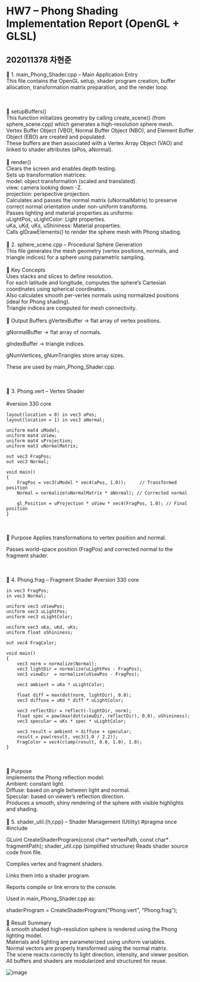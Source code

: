 # HW7 – Phong Shading Implementation Report (OpenGL + GLSL)
## 202011378 차현준
🔷 1. main_Phong_Shader.cpp – Main Application Entry
<br>
This file contains the OpenGL setup, shader program creation, buffer allocation, transformation matrix preparation, and the render loop.

<br>
<br>
🔸 setupBuffers()
<br>
This function initializes geometry by calling create_scene() (from sphere_scene.cpp) which generates a high-resolution sphere mesh.

<br>
Vertex Buffer Object (VBO), Normal Buffer Object (NBO), and Element Buffer Object (EBO) are created and populated.

<br>
These buffers are then associated with a Vertex Array Object (VAO) and linked to shader attributes (aPos, aNormal).

<br>
<br>
🔸 render()
<br>
Clears the screen and enables depth testing.

<br>
Sets up transformation matrices:

<br>
model: object transformation (scaled and translated).

<br>
view: camera looking down -Z.

<br>
projection: perspective projection.

<br>
Calculates and passes the normal matrix (uNormalMatrix) to preserve correct normal orientation under non-uniform transforms.

<br>
Passes lighting and material properties as uniforms:

<br>
uLightPos, uLightColor: Light properties.

<br>
uKa, uKd, uKs, uShininess: Material properties.

<br>
Calls glDrawElements() to render the sphere mesh with Phong shading.

<br>
<br>
🔷 2. sphere_scene.cpp – Procedural Sphere Generation
<br>
This file generates the mesh geometry (vertex positions, normals, and triangle indices) for a sphere using parametric sampling.

<br>
<br>
🔸 Key Concepts
<br>
Uses stacks and slices to define resolution.

<br>
For each latitude and longitude, computes the sphere’s Cartesian coordinates using spherical coordinates.

<br>
Also calculates smooth per-vertex normals using normalized positions (ideal for Phong shading).

<br>
Triangle indices are computed for mesh connectivity.

<br>
<br>
🔸 Output Buffers
gVertexBuffer → flat array of vertex positions.

gNormalBuffer → flat array of normals.

gIndexBuffer → triangle indices.

gNumVertices, gNumTriangles store array sizes.

These are used by main_Phong_Shader.cpp.

<br>
<br>
🔷 3. Phong.vert – Vertex Shader
<br><br>
    #version 330 core

    layout(location = 0) in vec3 aPos;
    layout(location = 1) in vec3 aNormal;

    uniform mat4 uModel;
    uniform mat4 uView;
    uniform mat4 uProjection;
    uniform mat3 uNormalMatrix;

    out vec3 FragPos;
    out vec3 Normal;

    void main()
    {
        FragPos = vec3(uModel * vec4(aPos, 1.0));     // Transformed position
        Normal = normalize(uNormalMatrix * aNormal); // Corrected normal

        gl_Position = uProjection * uView * vec4(FragPos, 1.0); // Final position
    }
<br>
<br>
🔸 Purpose
Applies transformations to vertex position and normal.

Passes world-space position (FragPos) and corrected normal to the fragment shader.

<br>
<br>
🔷 4. Phong.frag – Fragment Shader
    #version 330 core

    in vec3 FragPos;
    in vec3 Normal;

    uniform vec3 uViewPos;
    uniform vec3 uLightPos;
    uniform vec3 uLightColor;

    uniform vec3 uKa, uKd, uKs;
    uniform float uShininess;

    out vec4 FragColor;

    void main()
    {
        vec3 norm = normalize(Normal);
        vec3 lightDir = normalize(uLightPos - FragPos);
        vec3 viewDir  = normalize(uViewPos - FragPos);

        vec3 ambient = uKa * uLightColor;

        float diff = max(dot(norm, lightDir), 0.0);
        vec3 diffuse = uKd * diff * uLightColor;

        vec3 reflectDir = reflect(-lightDir, norm);
        float spec = pow(max(dot(viewDir, reflectDir), 0.0), uShininess);
        vec3 specular = uKs * spec * uLightColor;

        vec3 result = ambient + diffuse + specular;
        result = pow(result, vec3(1.0 / 2.2));
        FragColor = vec4(clamp(result, 0.0, 1.0), 1.0);
    }
<br>
<br>
🔸 Purpose
<br>
Implements the Phong reflection model:

<br>
Ambient: constant light.

<br>
Diffuse: based on angle between light and normal.

<br>
Specular: based on viewer’s reflection direction.

<br>
Produces a smooth, shiny rendering of the sphere with visible highlights and shading.

<br>
<br>
🔷 5. shader_util.{h,cpp} – Shader Management (Utility)
#pragma once
#include <glad/glad.h>

GLuint CreateShaderProgram(const char* vertexPath, const char* fragmentPath);
shader_util.cpp (simplified structure)
Reads shader source code from file.

Compiles vertex and fragment shaders.

Links them into a shader program.

Reports compile or link errors to the console.

Used in main_Phong_Shader.cpp as:

shaderProgram = CreateShaderProgram("Phong.vert", "Phong.frag");
<br>
<br>
📌 Result Summary
<br>
A smooth shaded high-resolution sphere is rendered using the Phong lighting model.
<br>
Materials and lighting are parameterized using uniform variables.
<br>
Normal vectors are properly transformed using the normal matrix.
<br>
The scene reacts correctly to light direction, intensity, and viewer position.
<br>
All buffers and shaders are modularized and structured for reuse.


![image](https://github.com/user-attachments/assets/b7748d7c-a368-4a8a-9c90-9256e6c3952e)

